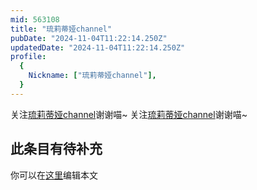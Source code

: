 ```yaml
---
mid: 563108
title: "琉莉蒂娅channel"
pubDate: "2024-11-04T11:22:14.250Z"
updatedDate: "2024-11-04T11:22:14.250Z"
profile:
  {
    Nickname: ["琉莉蒂娅channel"],
  }
---
```


关注[琉莉蒂娅channel](https://space.bilibili.com/563108)谢谢喵~ 关注[琉莉蒂娅channel](https://space.bilibili.com/563108)谢谢喵~

## 此条目有待补充
你可以在[这里](https://github.com/Yuhanawa/VTuber.ICU/edit/master/src/content/v/琉莉蒂娅channel/index.md)编辑本文
